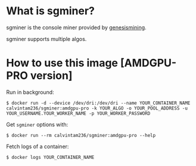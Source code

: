 # What is sgminer?

sgminer is the console miner provided by [genesismining](https://github.com/genesismining/sgminer-gm).

sgminer supports multiple algos.

# How to use this image [AMDGPU-PRO version]

Run in background:

```console
$ docker run -d --device /dev/dri:/dev/dri --name YOUR_CONTAINER_NAME calvintam236/sgminer:amdgpu-pro -k YOUR_ALGO -o YOUR_POOL_ADDRESS -u YOUR_USERNAME.YOUR_WORKER_NAME -p YOUR_WORKER_PASSWORD
```

Get `sgminer` options with:

```console
$ docker run --rm calvintam236/sgminer:amdgpu-pro --help
```

Fetch logs of a container:

```console
$ docker logs YOUR_CONTAINER_NAME
```

